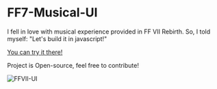 # FF7-Musical-UI
I fell in love with musical experience provided in FF VII Rebirth. So, I told myself: "Let's build it in javascript!"

[You can try it there!](https://jc.vasselon.com/FF7-Musical-UI/)

Project is Open-source, feel free to contribute!

![FFVII-UI](https://github.com/JC144/FF7-Musical-UI/assets/1168432/1ddcb155-e909-4641-920b-6c0a5a69fdd8)

